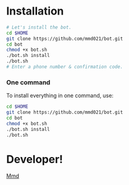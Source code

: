 # Installation

```sh
# Let's install the bot.
cd $HOME
git clone https://github.com/mmd021/bot.git
cd bot
chmod +x bot.sh
./bot.sh install
./bot.sh 
# Enter a phone number & confirmation code.
```
### One command
To install everything in one command, use:
```sh
cd $HOME
git clone https://github.com/mmd021/bot.git
cd bot
chmod +x bot.sh
./bot.sh install
./bot.sh
```
# Developer!

[Mmd]([Telegram](https://telegram.me/tel_d))
